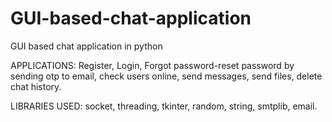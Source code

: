 # GUI-based-chat-application
GUI based chat application in python

APPLICATIONS:
  Register,
  Login,
  Forgot password-reset password by sending otp to email,
  check users online,
  send messages,
  send files,
  delete chat history.
  
LIBRARIES USED:
  socket,
  threading,
  tkinter,
  random,
  string,
  smtplib,
  email.
